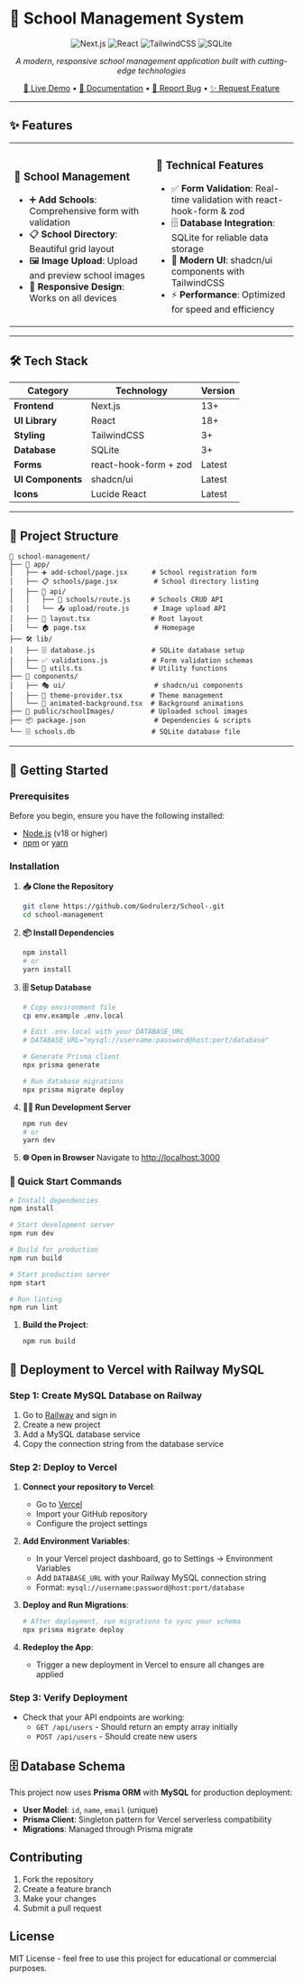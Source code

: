 # 🏫 School Management System

<div align="center">

![Next.js](https://img.shields.io/badge/Next.js-13+-black?style=for-the-badge&logo=next.js)
![React](https://img.shields.io/badge/React-18+-blue?style=for-the-badge&logo=react)
![TailwindCSS](https://img.shields.io/badge/TailwindCSS-3+-38B2AC?style=for-the-badge&logo=tailwind-css)
![SQLite](https://img.shields.io/badge/SQLite-3+-003B57?style=for-the-badge&logo=sqlite)

*A modern, responsive school management application built with cutting-edge technologies*

[🚀 Live Demo](https://school-management-ruddy-one.vercel.app/) • [📖 Documentation](#getting-started) • [🐛 Report Bug](#) • [✨ Request Feature](#)

</div>

---

## ✨ Features

<table>
<tr>
<td width="50%">

### 🏢 **School Management**
- ➕ **Add Schools**: Comprehensive form with validation
- 📋 **School Directory**: Beautiful grid layout
- 🖼️ **Image Upload**: Upload and preview school images
- 📱 **Responsive Design**: Works on all devices

</td>
<td width="50%">

### 🔧 **Technical Features**
- ✅ **Form Validation**: Real-time validation with react-hook-form & zod
- 🗄️ **Database Integration**: SQLite for reliable data storage
- 🎨 **Modern UI**: shadcn/ui components with TailwindCSS
- ⚡ **Performance**: Optimized for speed and efficiency

</td>
</tr>
</table>

---

## 🛠️ Tech Stack

<div align="center">

| Category | Technology | Version |
|----------|------------|---------|
| **Frontend** | Next.js | 13+ |
| **UI Library** | React | 18+ |
| **Styling** | TailwindCSS | 3+ |
| **Database** | SQLite | 3+ |
| **Forms** | react-hook-form + zod | Latest |
| **UI Components** | shadcn/ui | Latest |
| **Icons** | Lucide React | Latest |

</div>

---

## 📁 Project Structure

```
🏫 school-management/
├── 📱 app/
│   ├── ➕ add-school/page.jsx      # School registration form
│   ├── 📋 schools/page.jsx         # School directory listing
│   ├── 🔌 api/
│   │   ├── 🏢 schools/route.js     # Schools CRUD API
│   │   └── 📤 upload/route.js      # Image upload API
│   ├── 🎨 layout.tsx               # Root layout
│   └── 🏠 page.tsx                 # Homepage
├── 🛠️ lib/
│   ├── 🗄️ database.js              # SQLite database setup
│   ├── ✅ validations.js           # Form validation schemas
│   └── 🔧 utils.ts                 # Utility functions
├── 🎨 components/
│   ├── 🎭 ui/                      # shadcn/ui components
│   ├── 🌙 theme-provider.tsx       # Theme management
│   └── 🎨 animated-background.tsx  # Background animations
├── 📁 public/schoolImages/         # Uploaded school images
├── 📦 package.json                 # Dependencies & scripts
└── 🗄️ schools.db                   # SQLite database file
```

---

## 🚀 Getting Started

### Prerequisites

Before you begin, ensure you have the following installed:
- [Node.js](https://nodejs.org/) (v18 or higher)
- [npm](https://www.npmjs.com/) or [yarn](https://yarnpkg.com/)

### Installation

1. **📥 Clone the Repository**
   ```bash
   git clone https://github.com/Godrulerz/School-.git
   cd school-management
   ```

2. **📦 Install Dependencies**
   ```bash
   npm install
   # or
   yarn install
   ```

3. **🗄️ Setup Database**
   ```bash
   # Copy environment file
   cp env.example .env.local
   
   # Edit .env.local with your DATABASE_URL
   # DATABASE_URL="mysql://username:password@host:port/database"
   
   # Generate Prisma client
   npx prisma generate
   
   # Run database migrations
   npx prisma migrate deploy
   ```

4. **🏃‍♂️ Run Development Server**
   ```bash
   npm run dev
   # or
   yarn dev
   ```

5. **🌐 Open in Browser**
   Navigate to [http://localhost:3000](http://localhost:3000)

### 🎯 Quick Start Commands

```bash
# Install dependencies
npm install

# Start development server
npm run dev

# Build for production
npm run build

# Start production server
npm start

# Run linting
npm run lint
```

1. **Build the Project**:
   ```bash
   npm run build
   ```

## 🚀 Deployment to Vercel with Railway MySQL

### Step 1: Create MySQL Database on Railway

1. Go to [Railway](https://railway.app/) and sign in
2. Create a new project
3. Add a MySQL database service
4. Copy the connection string from the database service

### Step 2: Deploy to Vercel

1. **Connect your repository to Vercel**:
   - Go to [Vercel](https://vercel.com/)
   - Import your GitHub repository
   - Configure the project settings

2. **Add Environment Variables**:
   - In your Vercel project dashboard, go to Settings → Environment Variables
   - Add `DATABASE_URL` with your Railway MySQL connection string
   - Format: `mysql://username:password@host:port/database`

3. **Deploy and Run Migrations**:
   ```bash
   # After deployment, run migrations to sync your schema
   npx prisma migrate deploy
   ```

4. **Redeploy the App**:
   - Trigger a new deployment in Vercel to ensure all changes are applied

### Step 3: Verify Deployment

- Check that your API endpoints are working:
  - `GET /api/users` - Should return an empty array initially
  - `POST /api/users` - Should create new users

## 🗄️ Database Schema

This project now uses **Prisma ORM** with **MySQL** for production deployment:

- **User Model**: `id`, `name`, `email` (unique)
- **Prisma Client**: Singleton pattern for Vercel serverless compatibility
- **Migrations**: Managed through Prisma migrate

## Contributing

1. Fork the repository
2. Create a feature branch
3. Make your changes
4. Submit a pull request

## License

MIT License - feel free to use this project for educational or commercial purposes.